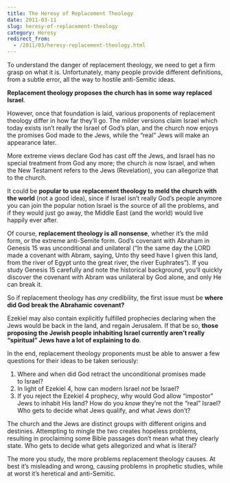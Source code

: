 ```yaml
---
title: The Heresy of Replacement Theology
date: 2011-03-11
slug: heresy-of-replacement-theology
category: Heresy
redirect_from:
  - /2011/03/heresy-replacement-theology.html
---
```




To understand the danger of replacement theology, we need to get a firm
grasp on what it is. Unfortunately, many people provide different
definitions, from a subtle error, all the way to hostile
anti-Semitic ideas.

**Replacement theology proposes the church has in some way replaced
Israel**.

However, once that foundation is laid, various proponents of replacement
theology differ in how far they’ll go. The milder versions claim Israel
which today exists isn’t really the Israel of God’s plan, and the church
now enjoys the promises God made to the Jews, while the “real” Jews will
make an appearance later.

More extreme views declare God has cast off the Jews, and Israel has no
special treatment from God any more; the church *is* now Israel, and
when the New Testament refers to the Jews (Revelation), you can
allegorize that to the church.

It could be **popular to use replacement theology to meld the church
with the world** (not a good idea), since if Israel isn’t really God’s
people anymore you can join the popular notion Israel is the source of
all the problems, and if they would just go away, the Middle East (and
the world) would live happily ever after.

Of course, **replacement theology is all nonsense**, whether it’s the
mild form, or the extreme anti-Semite form. God’s covenant with Abraham
in Genesis 15 was unconditional and unilateral (“In the same day the
LORD made a covenant with Abram, saying, Unto thy seed have I given this
land, from the river of Egypt unto the great river, the river
Euphrates”). If you study Genesis 15 carefully and note the historical
background, you’ll quickly discover the covenant with Abram was
unilateral by God alone, and only He can break it.

So if replacement theology has *any* credibility, the first issue must
be **where did God break the Abrahamic covenant?**

Ezekiel may also contain explicitly fulfilled prophecies declaring when
the Jews would be back in the land, and regain Jerusalem. If that be so,
**those proposing the Jewish people inhabiting Israel currently aren’t
really “spiritual” Jews have a lot of explaining to do**.

In the end, replacement theology proponents must be able to answer a few
questions for their ideas to be taken seriously:

1.  Where and when did God retract the unconditional promises made
    to Israel?
2.  In light of Ezekiel 4, how can modern Israel *not* be Israel?
3.  If you reject the Ezekiel 4 prophecy, why would God allow “impostor”
    Jews to inhabit His land? How do you *know* they’re not the “real”
    Israel? Who gets to decide what Jews qualify, and what Jews don’t?

The church and the Jews are distinct groups with different origins and
destinies. Attempting to mingle the two creates hopeless problems,
resulting in proclaiming some Bible passages don’t mean what they
clearly state. Who gets to decide what gets allegorized and what
is literal?

The more you study, the more problems replacement theology causes. At
best it’s misleading and wrong, causing problems in prophetic studies,
while at worst it’s heretical and anti-Semitic.

